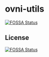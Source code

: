 # ovni-utils
[![FOSSA Status](https://app.fossa.com/api/projects/git%2Bgithub.com%2Fovniroto%2Fovni-utils.svg?type=shield)](https://app.fossa.com/projects/git%2Bgithub.com%2Fovniroto%2Fovni-utils?ref=badge_shield)

 


## License
[![FOSSA Status](https://app.fossa.com/api/projects/git%2Bgithub.com%2Fovniroto%2Fovni-utils.svg?type=large)](https://app.fossa.com/projects/git%2Bgithub.com%2Fovniroto%2Fovni-utils?ref=badge_large)